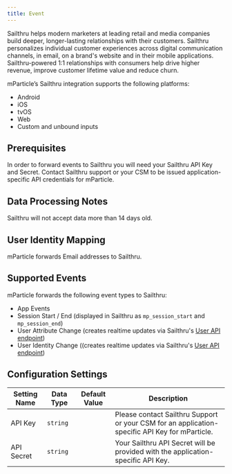 ```yaml
---
title: Event
---
```


Sailthru helps modern marketers at leading retail and media companies build deeper, longer-lasting relationships with their customers. Sailthru personalizes individual customer experiences across digital communication channels, in email, on a brand's website and in their mobile applications. Sailthru-powered 1:1 relationships with consumers help drive higher revenue, improve customer lifetime value and reduce churn.

mParticle’s Sailthru integration supports the following platforms:

* Android
* iOS
* tvOS
* Web
* Custom and unbound inputs

## Prerequisites

In order to forward events to Sailthru you will need your Sailthru API Key and Secret. Contact Sailthru support or your CSM to be issued application-specific API credentials for mParticle.

## Data Processing Notes

Sailthru will not accept data more than 14 days old.

## User Identity Mapping

mParticle forwards Email addresses to Sailthru.

## Supported Events

mParticle forwards the following event types to Sailthru:

* App Events
* Session Start / End (displayed in Sailthru as `mp_session_start` and `mp_session_end`)
* User Attribute Change (creates realtime updates via Sailthru's [User API endpoint](https://getstarted.sailthru.com/developers/api/user/))
* User Identity Change ((creates realtime updates via Sailthru's [User API endpoint](https://getstarted.sailthru.com/developers/api/user/))

## Configuration Settings

Setting Name | Data Type | Default Value | Description 
|---|---|---|---
API Key| `string` | | Please contact Sailthru Support or your CSM for an application-specific API Key for mParticle.
API Secret| `string` | | Your Sailthru API Secret will be provided with the application-specific API Key.
